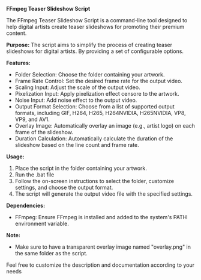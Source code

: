 **FFmpeg Teaser Slideshow Script**

The FFmpeg Teaser Slideshow Script is a command-line tool designed to help digital artists create teaser slideshows for promoting their premium content.

**Purpose:**
The script aims to simplify the process of creating teaser slideshows for digital artists. By providing a set of configurable options.

**Features:**
- Folder Selection: Choose the folder containing your artwork.
- Frame Rate Control: Set the desired frame rate for the output video.
- Scaling Input: Adjust the scale of the output video.
- Pixelization Input: Apply pixelization effect censore to the artwork.
- Noise Input: Add noise effect to the output video.
- Output Format Selection: Choose from a list of supported output formats, including GIF, H264, H265, H264NVIDIA, H265NVIDIA, VP8, VP9, and AV1.
- Overlay Image: Automatically overlay an image (e.g., artist logo) on each frame of the slideshow.
- Duration Calculation: Automatically calculate the duration of the slideshow based on the line count and frame rate.

**Usage:**
1. Place the script in the folder containing your artwork.
2. Run the .bat file
4. Follow the on-screen instructions to select the folder, customize settings, and choose the output format.
4. The script will generate the output video file with the specified settings.

**Dependencies:**
- FFmpeg: Ensure FFmpeg is installed and added to the system's PATH environment variable.

**Note:**
- Make sure to have a transparent overlay image named "overlay.png" in the same folder as the script.

Feel free to customize the description and documentation according to your needs